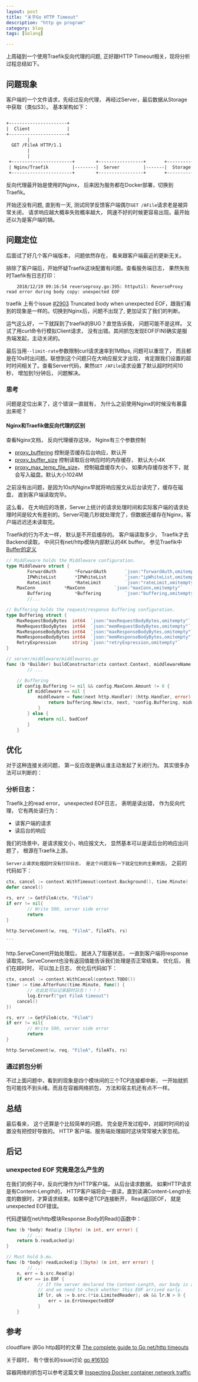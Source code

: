 ```yaml
---
layout: post
title: "关于Go HTTP Timeout"
description: "http go program"
category: blog
tags: [Golang]

---
```


上周碰到一个使用Traefik反向代理的问题, 正好跟HTTP Timeout相关，现将分析过程总结如下。

## 问题现象

客户端的一个文件请求，先经过反向代理， 再经过Server，最后数据从Storage中获取（类似S3）。 基本架构如下：
~~~txt

+----------------------+
|  Client              |
+----------------------+
        |
  GET /FileA HTTP/1.1
        |
        |
 +-----------------------+        +-----------------+       +-----------------+
 | Nginx/Traefik         |--------|  Server         |-------|  Storage        |
 +-----------------------+        +-----------------+       +-----------------+

~~~

反向代理最开始是使用的Nginx， 后来因为服务都在Docker部署，切换到Traefik。

开始还没有问题, 直到有一天, 测试同学反馈客户端偶尔`GET /AFile`请求老是被异常关闭， 请求响应越大概率失败概率越大， 网速不好的时候更容易出现。最开始还以为是客户端的锅。


## 问题定位

后面试了好几个客户端版本， 问题依然存在， 看来跟客户端最近的更新无关。

排除了客户端后，开始怀疑Traefik这块配置有问题。查看服务端日志， 果然失败时Taefik有日志打印：

        2018/12/19 09:16:54 reverseproxy.go:395: httputil: ReverseProxy read error during body copy: unexpected EOF

traefik 上有个issue [#2903](https://github.com/containous/traefik/issues/2903) Truncated body when unexpected EOF，跟我们看到的现象是一样的。切换到Nginx后，问题不出现了, 更加证实了我们的判断。

运气这么好， 一下就踩到了traefik的BUG？直觉告诉我， 问题可能不是这样。 又试了用curl命令行模拟Client请求， 没有出错。其间抓包发现EOF(FIN)确实是服务端发起，主动关闭的。

最后当用`--limit-rate`参数限制curl请求速率到1MBps, 问题可以重现了， 而且都是在10s时出问题。联想到这个问题只在大响应报文才出现， 肯定跟我们设置的超时时间相关了。查看Server代码，果然`GET /AFile`请求设置了默认超时时间10秒， 增加到1分钟后， 问题解决。


### 思考

问题是定位出来了，这个错误一直就有， 为什么之前使用Nginx的时候没有暴露出来呢？

#### Nginx和Traefik做反向代理的区别
查看Nginx文档， 反向代理缓存这块， Nginx有三个参数控制
* [proxy_buffering](http://nginx.org/en/docs/http/ngx_http_proxy_module.html#proxy_buffering) 控制是否缓存后台响应，默认开
* [proxy_buffer_size](http://nginx.org/en/docs/http/ngx_http_proxy_module.html#proxy_buffer_size) 控制读取后台响应时的内存缓存， 默认大小4K
* [proxy_max_temp_file_size](http://nginx.org/en/docs/http/ngx_http_proxy_module.html#proxy_max_temp_file_size)， 控制磁盘缓存大小， 如果内存缓存放不下，就会写入磁盘。默认大小1024M

之前没有出问题，是因为10s内Nginx早就将响应报文从后台读完了，缓存在磁盘， 直到客户端读取完毕。

这么看， 在大响应的场景，Server上统计的请求处理时间和实际客户端的请求处理时间是较大有差别的。Server可能几秒就处理完了，但数据还缓存在Nginx，客户端迟迟还未读取完。

Traefik的行为不太一样， 默认是不开启缓存的。 客户端读取多少， Traefik才去Backend读取， 中间只有net/http模块内部默认的4K buffer。  参见Traefik中[Buffer的定义](https://github.com/containous/traefik/blob/fb617044e0221b7f9f0665d4c8adaa3736335cf4/config/middlewares.go#L26)


~~~go
// Middleware holds the Middleware configuration.
type Middleware struct {
        ForwardAuth       *ForwardAuth       `json:"forwardAuth,omitempty"`
        IPWhiteList       *IPWhiteList       `json:"ipWhiteList,omitempty"`
        RateLimit         *RateLimit         `json:"rateLimit,omitempty"`
	MaxConn           *MaxConn           `json:"maxConn,omitempty"`
        Buffering         *Buffering         `json:"buffering,omitempty"`
        //...

// Buffering holds the request/response buffering configuration.
type Buffering struct {
	MaxRequestBodyBytes  int64  `json:"maxRequestBodyBytes,omitempty"`
	MemRequestBodyBytes  int64  `json:"memRequestBodyBytes,omitempty"`
	MaxResponseBodyBytes int64  `json:"maxResponseBodyBytes,omitempty"`
	MemResponseBodyBytes int64  `json:"memResponseBodyBytes,omitempty"`
	RetryExpression      string `json:"retryExpression,omitempty"`
}

// server/middleware/middlewares.go
func (b *Builder) buildConstructor(ctx context.Context, middlewareName string, config config.Middleware) (alice.Constructor, error) {
        // ... 

	// Buffering
	if config.Buffering != nil && config.MaxConn.Amount != 0 {
		if middleware == nil {
			middleware = func(next http.Handler) (http.Handler, error) {
				return buffering.New(ctx, next, *config.Buffering, middlewareName)
			}
		} else {
			return nil, badConf
		}
	}
~~~


## 优化

对于这种连接关闭问题， 第一反应改是确认谁主动发起了关闭行为。
其实很多办法可以判断的：

### 分析日志：
  Traefik上的read error， unexpected EOF日志， 表明是读出错， 作为反向代理， 它有两处读行为：
  * 读客户端的请求
  * 读后台的响应

  我们的场景中，是请求报文小，响应报文大， 显然基本可以是读后台的响应出问题了， 根源在Traefik上游。

  `Server上请求处理超时没有打印日志， 是这个问题没有一下就定位到的主要原因`， 之前的代码如下：
~~~go
ctx, cancel := context.WithTimeout(context.Background(), time.Minute) 
defer cancel()

rs, err := GetFileA(ctx, "FileA")
if err != nil{
        // Write 500, server side error
        return
}

http.ServeConent(w, req, "FileA", fileATs, rs)

```

~~~
 
  http.ServeConent开始处理后， 就进入了阻塞状态， 一直到客户端将response读取完。ServeConent也没有返回值能告诉我们处理是否正常结束。
  优化后， 我们在超时时， 可以加上日志， 优化后代码如下：

~~~go
ctx, cancel := context.WithCancel(context.TODO())
timer := time.AfterFunc(time.Minute, func() {
        // 在此处可以记录超时日志！！！！
        log.Errorf("get FileA timeout")
	cancel()
})

rs, err := GetFileA(ctx, "FileA")
if err != nil{
        // Write 500, server side error
        return
}

http.ServeConent(w, req, "FileA", fileATs, rs)
~~~



### 通过抓包分析

不过上面问题中，看到的现象是四个模块间的三个TCP连接都中断， 一开始就抓包可能找不到头绪。而且在容器网络抓包， 方法和宿主机还有点不一样。


## 总结

最后看来， 这个还算是个比较简单的问题。 完全是开发过程中，对超时时间的设置没有把控好导致的。 HTTP 客户端、服务端处理超时这块常常被大家忽视。


## 后记

### unexpected EOF 究竟是怎么产生的

在我们的例子中，反向代理作为HTTP客户端， 从后台请求数据。 如果HTTP请求是有Content-Length的， HTTP客户端将会一直读，直到读满Content-Length长度的数据时，才算请求结束。如果中途TCP连接断开， Read返回EOF， 就是unexpected EOF错误。

代码逻辑在net/http模块Response.Body的Read()函数中：
~~~go
func (b *body) Read(p []byte) (n int, err error) {
        // ... 
	return b.readLocked(p)
}

// Must hold b.mu.
func (b *body) readLocked(p []byte) (n int, err error) {
        // ...
	n, err = b.src.Read(p)
	if err == io.EOF {
			// If the server declared the Content-Length, our body is a LimitedReader
			// and we need to check whether this EOF arrived early.
			if lr, ok := b.src.(*io.LimitedReader); ok && lr.N > 0 {
				err = io.ErrUnexpectedEOF
			}
	}
~~~


## 参考

cloudflare 讲Go http超时的文章 [The complete guide to Go net/http timeouts](https://blog.cloudflare.com/the-complete-guide-to-golang-net-http-timeouts/)

关于超时， 有个很长的issue讨论 [go #16100](https://github.com/golang/go/issues/16100)

容器网络的抓包可以参考这篇文章 [Inspecting Docker container network traffic](https://byteplumbing.net/2018/01/inspecting-docker-container-network-traffic/)
